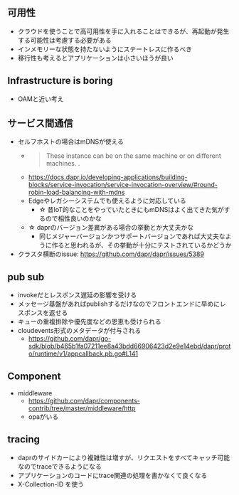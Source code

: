 ## 可用性
- クラウドを使うことで高可用性を手に入れることはできるが、再起動が発生する可能性は考慮する必要がある
- インメモリーな状態を持たないようにステートレスに作るべき
- 移行性も考えるとアプリケーションは小さいほうが良い

## Infrastructure is boring
- OAMと近い考え

## サービス間通信
- セルフホストの場合はmDNSが使える
  - > These instance can be on the same machine or on different machines. .
  - https://docs.dapr.io/developing-applications/building-blocks/service-invocation/service-invocation-overview/#round-robin-load-balancing-with-mdns
  - Edgeやレガシーシステムでも使えるように対応している
    - ☆ 昔IoT的なことをやっていたときにもmDNSはよく出てきた気がするので相性良いのかな
  - ☆ daprのバージョン差異がある場合の挙動とか大丈夫かな
     - 同じメジャーバージョンかつサポートバージョンであれば大丈夫なように作ると思われるが、その挙動が十分にテストされているかどうか
- クラスタ横断のissue: https://github.com/dapr/dapr/issues/5389

## pub sub
- invokeだとレスポンス遅延の影響を受ける
- メッセージ基盤があればpublishするだけなのでフロントエンドに早めにレスポンスを返せる
- キューの重複排除や優先度などの恩恵も受けられる
- cloudevents形式のメタデータが付与される
  - https://github.com/dapr/go-sdk/blob/b465b1fa07211ee8a43bdd66906423d2e9e14ebd/dapr/proto/runtime/v1/appcallback.pb.go#L141

## Component
- middleware
  - https://github.com/dapr/components-contrib/tree/master/middleware/http
  - opaがいる

## tracing
- daprのサイドカーにより複雑性は増すが、リクエストをすべてキャッチ可能なのでtraceできるようになる
- アプリケーションのコードにtrace関連の処理を書かなくて良くなる
- X-Collection-ID を使う
